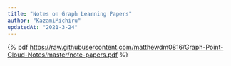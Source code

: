 ```yaml
---
title: "Notes on Graph Learning Papers"
author: "KazamiMichiru"
updatedAt: "2021-3-24"
---
```

{% pdf https://raw.githubusercontent.com/matthewdm0816/Graph-Point-Cloud-Notes/master/note-papers.pdf %}
